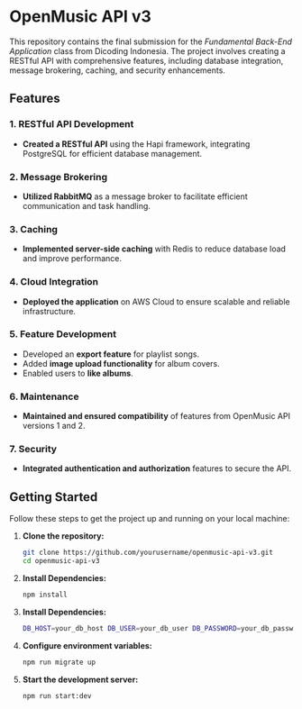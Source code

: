 # OpenMusic API v3

This repository contains the final submission for the *Fundamental Back-End Application* class from Dicoding Indonesia. The project involves creating a RESTful API with comprehensive features, including database integration, message brokering, caching, and security enhancements.

## Features

### 1. RESTful API Development
- **Created a RESTful API** using the Hapi framework, integrating PostgreSQL for efficient database management.

### 2. Message Brokering
- **Utilized RabbitMQ** as a message broker to facilitate efficient communication and task handling.

### 3. Caching
- **Implemented server-side caching** with Redis to reduce database load and improve performance.

### 4. Cloud Integration
- **Deployed the application** on AWS Cloud to ensure scalable and reliable infrastructure.

### 5. Feature Development
- Developed an **export feature** for playlist songs.
- Added **image upload functionality** for album covers.
- Enabled users to **like albums**.

### 6. Maintenance
- **Maintained and ensured compatibility** of features from OpenMusic API versions 1 and 2.

### 7. Security
- **Integrated authentication and authorization** features to secure the API.

## Getting Started

Follow these steps to get the project up and running on your local machine:

1. **Clone the repository:**

   ```sh
   git clone https://github.com/yourusername/openmusic-api-v3.git
   cd openmusic-api-v3

2. **Install Dependencies:**

   ```sh
   npm install

3. **Install Dependencies:**

   ```sh
   DB_HOST=your_db_host DB_USER=your_db_user DB_PASSWORD=your_db_password DB_NAME=your_db_name JWT_SECRET=your_jwt_secret REDIS_HOST=your_redis_host

4. **Configure environment variables:**

   ```sh
   npm run migrate up

5. **Start the development server:**

   ```sh
   npm run start:dev
